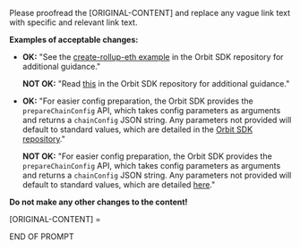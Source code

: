 Please proofread the [ORIGINAL-CONTENT] and replace any vague link text with specific and relevant link text. 

**Examples of acceptable changes:**

- **OK:** "See the [create-rollup-eth example](https://github.com/OffchainLabs/arbitrum-orbit-sdk/blob/main/examples/create-rollup-eth/index.ts) in the Orbit SDK repository for additional guidance."
  
  **NOT OK:** "Read [this](https://github.com/OffchainLabs/arbitrum-orbit-sdk/blob/main/examples/create-rollup-eth/index.ts) in the Orbit SDK repository for additional guidance."

- **OK:** "For easier config preparation, the Orbit SDK provides the `prepareChainConfig` API, which takes config parameters as arguments and returns a `chainConfig` JSON string. Any parameters not provided will default to standard values, which are detailed in the [Orbit SDK repository](https://github.com/OffchainLabs/arbitrum-orbit-sdk/blob/1f251f76a55bc1081f50938b0aa9f7965660ebf7/src/prepareChainConfig.ts#L3-L31)."

  **NOT OK:** "For easier config preparation, the Orbit SDK provides the `prepareChainConfig` API, which takes config parameters as arguments and returns a `chainConfig` JSON string. Any parameters not provided will default to standard values, which are detailed [here](https://github.com/OffchainLabs/arbitrum-orbit-sdk/blob/1f251f76a55bc1081f50938b0aa9f7965660ebf7/src/prepareChainConfig.ts#L3-L31)."

**Do not make any other changes to the content!**

[ORIGINAL-CONTENT] = 

END OF PROMPT

<!-- Local Variables: -->
<!-- gptel-model: "gpt-4o" -->
<!-- gptel--backend-name: "ChatGPT" -->
<!-- gptel--bounds: nil -->
<!-- End: -->
